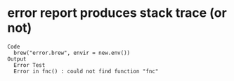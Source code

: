 # error report produces stack trace (or not)

    Code
      brew("error.brew", envir = new.env())
    Output
      Error Test
      Error in fnc() : could not find function "fnc"

